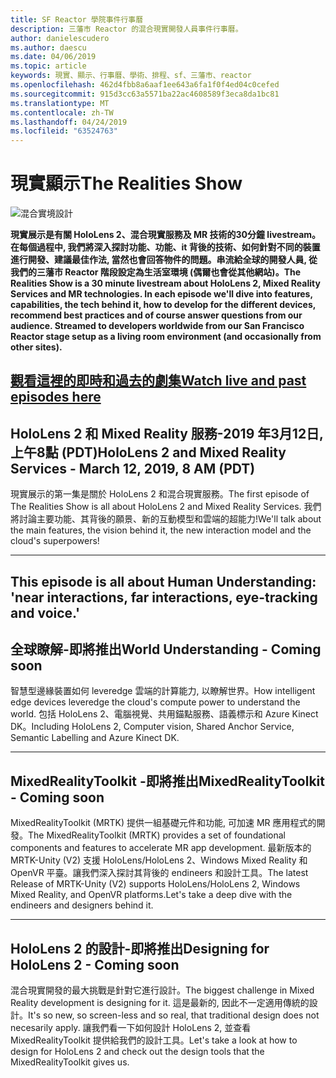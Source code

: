```yaml
---
title: SF Reactor 學院事件行事曆
description: 三藩市 Reactor 的混合現實開發人員事件行事曆。
author: danielescudero
ms.author: daescu
ms.date: 04/06/2019
ms.topic: article
keywords: 現實、顯示、行事曆、學術、排程、sf、三藩市、reactor
ms.openlocfilehash: 462d4fbb8a6aaf1ee643a6fa1f0f4ed04c0cefed
ms.sourcegitcommit: 915d3cc63a5571ba22ac4608589f3eca8da1bc81
ms.translationtype: MT
ms.contentlocale: zh-TW
ms.lasthandoff: 04/24/2019
ms.locfileid: "63524763"
---
```

# <a name="the-realities-show"></a><span data-ttu-id="84066-104">現實顯示</span><span class="sxs-lookup"><span data-stu-id="84066-104">The Realities Show</span></span>
![混合實境設計](images/therealitiesshow.jpg)

<span data-ttu-id="84066-106">**現實展示是有關 HoloLens 2、混合現實服務及 MR 技術的30分鐘 livestream。在每個過程中, 我們將深入探討功能、功能、it 背後的技術、如何針對不同的裝置進行開發、建議最佳作法, 當然也會回答物件的問題。串流給全球的開發人員, 從我們的三藩市 Reactor 階段設定為生活室環境 (偶爾也會從其他網站)。**</span><span class="sxs-lookup"><span data-stu-id="84066-106">**The Realities Show is a 30 minute livestream about HoloLens 2, Mixed Reality Services and MR technologies. In each episode we'll dive into features, capabilities, the tech behind it, how to develop for the different devices, recommend best practices and of course answer questions from our audience. Streamed to developers worldwide from our San Francisco Reactor stage setup as a living room environment (and occasionally from other sites).**</span></span>

<a name="watch-live-and-past-episodes-herehttpakamstrs"></a><span data-ttu-id="84066-107">**[觀看這裡的即時和過去的劇集](http://aka.ms/trs)**</span><span class="sxs-lookup"><span data-stu-id="84066-107">**[Watch live and past episodes here](http://aka.ms/trs)**</span></span>
---

## <a name="hololens-2-and-mixed-reality-services---march-12-2019-8-am-pdt"></a><span data-ttu-id="84066-108">**HoloLens 2 和 Mixed Reality 服務**-2019 年3月12日, 上午8點 (PDT)</span><span class="sxs-lookup"><span data-stu-id="84066-108">**HoloLens 2 and Mixed Reality Services** - March 12, 2019, 8 AM (PDT)</span></span>
<span data-ttu-id="84066-109">現實展示的第一集是關於 HoloLens 2 和混合現實服務。</span><span class="sxs-lookup"><span data-stu-id="84066-109">The first episode of The Realities Show is all about HoloLens 2 and Mixed Reality Services.</span></span> <span data-ttu-id="84066-110">我們將討論主要功能、其背後的願景、新的互動模型和雲端的超能力!</span><span class="sxs-lookup"><span data-stu-id="84066-110">We'll talk about the main features, the vision behind it, the new interaction model and the cloud's superpowers!</span></span>

---
This episode is all about Human Understanding: 'near interactions, far interactions, eye-tracking and voice.'
---
## <a name="world-understanding---coming-soon"></a><span data-ttu-id="84066-111">**全球瞭解**-即將推出</span><span class="sxs-lookup"><span data-stu-id="84066-111">**World Understanding** - Coming soon</span></span>
<span data-ttu-id="84066-112">智慧型邊緣裝置如何 leveredge 雲端的計算能力, 以瞭解世界。</span><span class="sxs-lookup"><span data-stu-id="84066-112">How intelligent edge devices leveredge the cloud's compute power to understand the world.</span></span> <span data-ttu-id="84066-113">包括 HoloLens 2、電腦視覺、共用錨點服務、語義標示和 Azure Kinect DK。</span><span class="sxs-lookup"><span data-stu-id="84066-113">Including HoloLens 2, Computer vision, Shared Anchor Service, Semantic Labelling and Azure Kinect DK.</span></span>

---
## <a name="mixedrealitytoolkit---coming-soon"></a><span data-ttu-id="84066-114">**MixedRealityToolkit** -即將推出</span><span class="sxs-lookup"><span data-stu-id="84066-114">**MixedRealityToolkit** - Coming soon</span></span>
<span data-ttu-id="84066-115">MixedRealityToolkit (MRTK) 提供一組基礎元件和功能, 可加速 MR 應用程式的開發。</span><span class="sxs-lookup"><span data-stu-id="84066-115">The MixedRealityToolkit (MRTK) provides a set of foundational components and features to accelerate MR app development.</span></span> <span data-ttu-id="84066-116">最新版本的 MRTK-Unity (V2) 支援 HoloLens/HoloLens 2、Windows Mixed Reality 和 OpenVR 平臺。讓我們深入探討其背後的 endineers 和設計工具。</span><span class="sxs-lookup"><span data-stu-id="84066-116">The latest Release of MRTK-Unity (V2) supports HoloLens/HoloLens 2, Windows Mixed Reality, and OpenVR platforms.Let's take a deep dive with the endineers and designers behind it.</span></span>

---
## <a name="designing-for-hololens-2---coming-soon"></a><span data-ttu-id="84066-117">**HoloLens 2 的設計**-即將推出</span><span class="sxs-lookup"><span data-stu-id="84066-117">**Designing for HoloLens 2** - Coming soon</span></span>
<span data-ttu-id="84066-118">混合現實開發的最大挑戰是針對它進行設計。</span><span class="sxs-lookup"><span data-stu-id="84066-118">The biggest challenge in Mixed Reality development is designing for it.</span></span> <span data-ttu-id="84066-119">這是最新的, 因此不一定適用傳統的設計。</span><span class="sxs-lookup"><span data-stu-id="84066-119">It's so new, so screen-less and so real, that traditional design does not necesarily apply.</span></span> <span data-ttu-id="84066-120">讓我們看一下如何設計 HoloLens 2, 並查看 MixedRealityToolkit 提供給我們的設計工具。</span><span class="sxs-lookup"><span data-stu-id="84066-120">Let's take a look at how to design for HoloLens 2 and check out the design tools that the MixedRealityToolkit gives us.</span></span>


